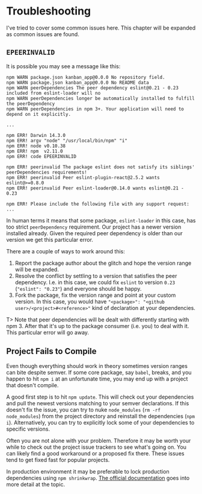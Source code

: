 # Troubleshooting

I've tried to cover some common issues here. This chapter will be expanded as common issues are found.

## `EPEERINVALID`

It is possible you may see a message like this:

```
npm WARN package.json kanban_app@0.0.0 No repository field.
npm WARN package.json kanban_app@0.0.0 No README data
npm WARN peerDependencies The peer dependency eslint@0.21 - 0.23 included from eslint-loader will no
npm WARN peerDependencies longer be automatically installed to fulfill the peerDependency
npm WARN peerDependencies in npm 3+. Your application will need to depend on it explicitly.

...

npm ERR! Darwin 14.3.0
npm ERR! argv "node" "/usr/local/bin/npm" "i"
npm ERR! node v0.10.38
npm ERR! npm  v2.11.0
npm ERR! code EPEERINVALID

npm ERR! peerinvalid The package eslint does not satisfy its siblings' peerDependencies requirements!
npm ERR! peerinvalid Peer eslint-plugin-react@2.5.2 wants eslint@>=0.8.0
npm ERR! peerinvalid Peer eslint-loader@0.14.0 wants eslint@0.21 - 0.23

npm ERR! Please include the following file with any support request:
...
```

In human terms it means that some package, `eslint-loader` in this case, has too strict `peerDependency` requirement. Our project has a newer version installed already. Given the required peer dependency is older than our version we get this particular error.

There are a couple of ways to work around this:

1. Report the package author about the glitch and hope the version range will be expanded.
2. Resolve the conflict by settling to a version that satisfies the peer dependency. I.e. in this case, we could fix `eslint` to version `0.23` (`"eslint": "0.23"`) and everyone should be happy.
3. Fork the package, fix the version range and point at your custom version. In this case, you would have `"<package>": "<github user>/<project>#<reference>"` kind of declaration at your dependencies.

T> Note that peer dependencies will be dealt with differently starting with npm 3. After that it's up to the package consumer (i.e. you) to deal with it. This particular error will go away.

## Project Fails to Compile

Even though everything should work in theory sometimes version ranges can bite despite semver. If some core package, say `babel`, breaks, and you happen to hit `npm i` at an unfortunate time, you may end up with a project that doesn't compile.

A good first step is to hit `npm update`. This will check out your dependencies and pull the newest versions matching to your semver declarations. If this doesn't fix the issue, you can try to nuke `node_modules` (`rm -rf node_modules`) from the project directory and reinstall the dependencies (`npm i`). Alternatively, you can try to explicitly lock some of your dependencies to specific versions.

Often you are not alone with your problem. Therefore it may be worth your while to check out the project issue trackers to see what's going on. You can likely find a good workaround or a proposed fix there. These issues tend to get fixed fast for popular projects.

In production environment it may be preferable to lock production dependencies using `npm shrinkwrap`. [The official documentation](https://docs.npmjs.com/cli/shrinkwrap) goes into more detail at the topic.